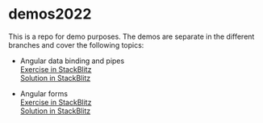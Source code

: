 # demos2022

This is a repo for demo purposes. The demos are separate in the different branches and cover the following topics:

- Angular data binding and pipes <br />
[Exercise in StackBlitz](https://stackblitz.com/github/petyoMitkov/demos2022/tree/a06043a08617a05c44b540eb0e97b5a0060e3646) <br />
[Solution in StackBlitz](https://stackblitz.com/github/petyoMitkov/demos2022/tree/data-binding-and-pipes)

- Angular forms <br />
[Exercise in StackBlitz](https://stackblitz.com/github/petyoMitkov/demos2022/tree/be560fd7b598a58d72c30621d55176a633f52f9a) <br />
[Solution in StackBlitz](https://stackblitz.com/github/petyoMitkov/demos2022/tree/forms)
